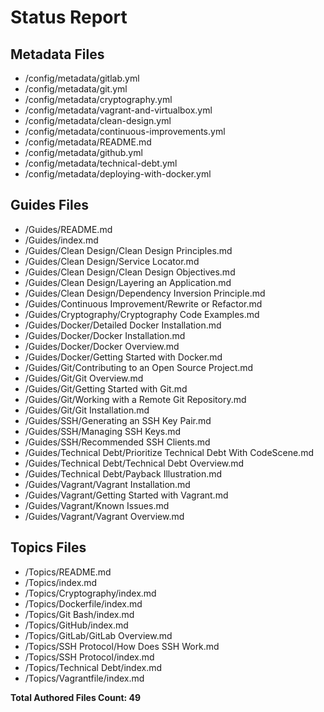 # Status Report

## Metadata Files

  - /config/metadata/gitlab.yml  
  - /config/metadata/git.yml  
  - /config/metadata/cryptography.yml  
  - /config/metadata/vagrant-and-virtualbox.yml  
  - /config/metadata/clean-design.yml  
  - /config/metadata/continuous-improvements.yml  
  - /config/metadata/README.md  
  - /config/metadata/github.yml  
  - /config/metadata/technical-debt.yml  
  - /config/metadata/deploying-with-docker.yml  

## Guides Files

  - /Guides/README.md  
  - /Guides/index.md  
  - /Guides/Clean Design/Clean Design Principles.md  
  - /Guides/Clean Design/Service Locator.md  
  - /Guides/Clean Design/Clean Design Objectives.md  
  - /Guides/Clean Design/Layering an Application.md  
  - /Guides/Clean Design/Dependency Inversion Principle.md  
  - /Guides/Continuous Improvement/Rewrite or Refactor.md  
  - /Guides/Cryptography/Cryptography Code Examples.md  
  - /Guides/Docker/Detailed Docker Installation.md  
  - /Guides/Docker/Docker Installation.md  
  - /Guides/Docker/Docker Overview.md  
  - /Guides/Docker/Getting Started with Docker.md  
  - /Guides/Git/Contributing to an Open Source Project.md  
  - /Guides/Git/Git Overview.md  
  - /Guides/Git/Getting Started with Git.md  
  - /Guides/Git/Working with a Remote Git Repository.md  
  - /Guides/Git/Git Installation.md  
  - /Guides/SSH/Generating an SSH Key Pair.md  
  - /Guides/SSH/Managing SSH Keys.md  
  - /Guides/SSH/Recommended SSH Clients.md  
  - /Guides/Technical Debt/Prioritize Technical Debt With CodeScene.md  
  - /Guides/Technical Debt/Technical Debt Overview.md  
  - /Guides/Technical Debt/Payback Illustration.md  
  - /Guides/Vagrant/Vagrant Installation.md  
  - /Guides/Vagrant/Getting Started with Vagrant.md  
  - /Guides/Vagrant/Known Issues.md  
  - /Guides/Vagrant/Vagrant Overview.md  

## Topics Files

  - /Topics/README.md  
  - /Topics/index.md  
  - /Topics/Cryptography/index.md  
  - /Topics/Dockerfile/index.md  
  - /Topics/Git Bash/index.md  
  - /Topics/GitHub/index.md  
  - /Topics/GitLab/GitLab Overview.md  
  - /Topics/SSH Protocol/How Does SSH Work.md  
  - /Topics/SSH Protocol/index.md  
  - /Topics/Technical Debt/index.md  
  - /Topics/Vagrantfile/index.md  


  **Total Authored Files Count: 49**